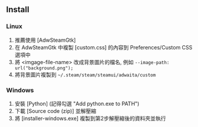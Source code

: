 ## Install
### Linux
1. 推薦使用 [AdwSteamGtk]
2. 在 AdwSteamGtk 中複製 [custom.css] 的內容到 Preferences/Custom CSS 選項中
3. 將 \<imgage-file-name\> 改成背景圖片的檔名, 例如 `--image-path: url("background.png");`
4. 將背景圖片複製到 `~/.steam/steam/steamui/adwaita/custom`
### Windows
1. 安裝 [Python] (記得勾選 "Add python.exe to PATH")
2. 下載 [Source code (zip)] 並解壓縮
3. 將 [installer-windows.exe] 複製到第2步解壓縮後的資料夾並執行
